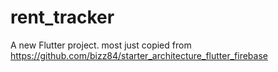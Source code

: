 # rent_tracker

A new Flutter project.
most just copied from https://github.com/bizz84/starter_architecture_flutter_firebase
